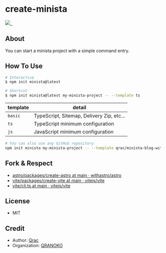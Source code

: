 # create-minista

<p>
  <a aria-label="Made by QRANOKO" href="https://qranoko.jp">
    <img src="https://img.shields.io/badge/MADE%20BY%20QRANOKO-212121.svg?style=for-the-badge&labelColor=212121">
  </a>
  <a aria-label="NPM version" href="https://www.npmjs.com/package/create-minista">
    <img alt="" src="https://img.shields.io/npm/v/create-minista.svg?style=for-the-badge&labelColor=212121">
  </a>
  <a aria-label="License" href="https://github.com/qrac/create-minista/blob/master/LICENSE">
    <img alt="" src="https://img.shields.io/npm/l/create-minista.svg?style=for-the-badge&labelColor=212121">
  </a>
</p>

## About

You can start a minista project with a simple command entry.

## How To Use

```bash
# Interactive
$ npm init minista@latest

# Shortcut
$ npm init minista@latest my-minista-project -- --template ts
```

| template | detail                                    |
| -------- | ----------------------------------------- |
| `basic`  | TypeScript, Sitemap, Delivery Zip, etc... |
| `ts`     | TypeScript minimum configuration          |
| `js`     | JavaScript minimum configuration          |

```bash
# You can also use any GitHub repository
npm init minista my-minista-project -- --template qrac/minista-blog-with-rest-api
```

## Fork & Respect

- [astro/packages/create-astro at main · withastro/astro](https://github.com/withastro/astro/tree/main/packages/create-astro)
- [vite/packages/create-vite at main · vitejs/vite](https://github.com/vitejs/vite/tree/main/packages/create-vite)
- [vite/cli.ts at main · vitejs/vite](https://github.com/vitejs/vite/blob/main/packages/vite/src/node/cli.ts)

## License

- MIT

## Credit

- Author: [Qrac](https://qrac.jp)
- Organization: [QRANOKO](https://qranoko.jp)
